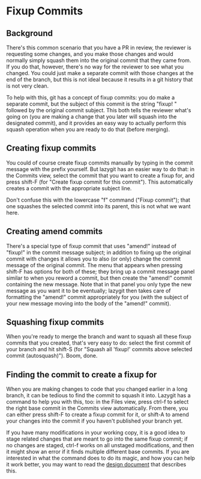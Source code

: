 # Fixup Commits

## Background

There's this common scenario that you have a PR in review, the reviewer is
requesting some changes, and you make those changes and would normally simply
squash them into the original commit that they came from. If you do that,
however, there's no way for the reviewer to see what you changed. You could just
make a separate commit with those changes at the end of the branch, but this is
not ideal because it results in a git history that is not very clean.

To help with this, git has a concept of fixup commits: you do make a separate
commit, but the subject of this commit is the string "fixup! " followed by the
original commit subject. This both tells the reviewer what's going on (you are
making a change that you later will squash into the designated commit), and it
provides an easy way to actually perform this squash operation when you are
ready to do that (before merging).

## Creating fixup commits

You could of course create fixup commits manually by typing in the commit
message with the prefix yourself. But lazygit has an easier way to do that:
in the Commits view, select the commit that you want to create a fixup for, and
press shift-F (for "Create fixup commit for this commit"). This automatically
creates a commit with the appropriate subject line.

Don't confuse this with the lowercase "f" command ("Fixup commit"); that one
squashes the selected commit into its parent, this is not what we want here.

## Creating amend commits

There's a special type of fixup commit that uses "amend!" instead of "fixup!" in
the commit message subject; in addition to fixing up the original commit with
changes it allows you to also (or only) change the commit message of the
original commit. The menu that appears when pressing shift-F has options for
both of these; they bring up a commit message panel similar to when you reword a
commit, but then create the "amend!" commit containing the new message. Note
that in that panel you only type the new message as you want it to be
eventually; lazygit then takes care of formatting the "amend!" commit
appropriately for you (with the subject of your new message moving into the body
of the "amend!" commit).

## Squashing fixup commits

When you're ready to merge the branch and want to squash all these fixup commits
that you created, that's very easy to do: select the first commit of your branch
and hit shift-S (for "Squash all 'fixup!' commits above selected commit
(autosquash)"). Boom, done.

## Finding the commit to create a fixup for

When you are making changes to code that you changed earlier in a long branch,
it can be tedious to find the commit to squash it into. Lazygit has a command to
help you with this, too: in the Files view, press ctrl-f to select the right
base commit in the Commits view automatically. From there, you can either press
shift-F to create a fixup commit for it, or shift-A to amend your changes into
the commit if you haven't published your branch yet.

If you have many modifications in your working copy, it is a good idea to stage
related changes that are meant to go into the same fixup commit; if no changes
are staged, ctrl-f works on all unstaged modifications, and then it might show
an error if it finds multiple different base commits. If you are interested in
what the command does to do its magic, and how you can help it work better, you
may want to read the [design document](dev/Find_Base_Commit_For_Fixup_Design.md)
that describes this.
